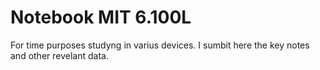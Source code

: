# Notebook MIT 6.100L
For time purposes studyng in varius devices. I sumbit here the key notes and other revelant data.
